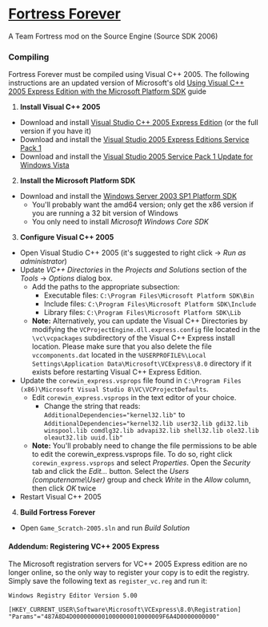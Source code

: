 # [Fortress Forever](http://www.fortress-forever.com)

A Team Fortress mod on the Source Engine (Source SDK 2006)

### Compiling

Fortress Forever must be compiled using Visual C++ 2005. The following instructions are an updated version of Microsoft's old [Using Visual C++ 2005 Express Edition with the Microsoft Platform SDK](https://web.archive.org/web/20070210205738/http://msdn.microsoft.com/vstudio/express/visualc/usingpsdk/) guide

1. **Install Visual C++ 2005**
  * Download and install [Visual Studio C++ 2005 Express Edition](http://download.microsoft.com/download/8/3/a/83aad8f9-38ba-4503-b3cd-ba28c360c27b/ENU/vcsetup.exe) (or the full version if you have it)
  * Download and install the [Visual Studio 2005 Express Editions Service Pack 1](http://www.microsoft.com/en-us/download/details.aspx?id=804)
  * Download and install the [Visual Studio 2005 Service Pack 1 Update for Windows Vista](http://www.microsoft.com/en-us/download/details.aspx?id=7524)
2. **Install the Microsoft Platform SDK**
  * Download and install the [Windows Server 2003 SP1 Platform SDK](http://www.microsoft.com/en-us/download/details.aspx?id=6510) 
    * You'll probably want the amd64 version; only get the x86 version if you are running a 32 bit version of Windows
    * You only need to install *Microsoft Windows Core SDK*
3. **Configure Visual C++ 2005**
  * Open Visual Studio C++ 2005 (it's suggested to right click -> *Run as administrator*)
  * Update *VC++ Directories* in the *Projects and Solutions* section of the *Tools* -> *Options* dialog box. 
    * Add the paths to the appropriate subsection:
      * Executable files: `C:\Program Files\Microsoft Platform SDK\Bin`
      * Include files: `C:\Program Files\Microsoft Platform SDK\Include`
      * Library files: `C:\Program Files\Microsoft Platform SDK\Lib`
    * **Note:** Alternatively, you can update the Visual C++ Directories by modifying the `VCProjectEngine.dll.express.config` file located in the `\vc\vcpackages` subdirectory of the Visual C++ Express install location. Please make sure that you also delete the file `vccomponents.dat` located in the `%USERPROFILE%\Local Settings\Application Data\Microsoft\VCExpress\8.0` directory if it exists before restarting Visual C++ Express Edition. 
  * Update the `corewin_express.vsprops` file found in `C:\Program Files (x86)\Microsoft Visual Studio 8\VC\VCProjectDefaults`.
    * Edit `corewin_express.vsprops` in the text editor of your choice.
      * Change the string that reads: 
      `AdditionalDependencies="kernel32.lib"`
      to
      `AdditionalDependencies="kernel32.lib user32.lib gdi32.lib winspool.lib comdlg32.lib advapi32.lib shell32.lib ole32.lib oleaut32.lib uuid.lib"`
    * **Note:** You'll probably need to change the file permissions to be able to edit the corewin_express.vsprops file. To do so, right click `corewin_express.vsprops` and select *Properties*. Open the *Security* tab and click the *Edit...* button. Select the *Users (computername\User)* group and check *Write* in the *Allow* column, then click *OK* twice
  * Restart Visual C++ 2005
4. **Build Fortress Forever**
  * Open `Game_Scratch-2005.sln` and run *Build Solution*

#### Addendum: Registering VC++ 2005 Express

The Microsoft registration servers for VC++ 2005 Express edition are no longer online, so the only way to register your copy is to edit the registry. Simply save the following text as `register_vc.reg` and run it:
```
Windows Registry Editor Version 5.00

[HKEY_CURRENT_USER\Software\Microsoft\VCExpress\8.0\Registration]
"Params"="487A8D4D0000000001000000010000009F6A4D0000000000"
```